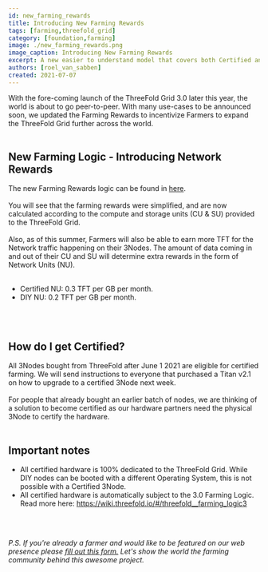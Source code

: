 ```yaml
---
id: new_farming_rewards
title: Introducing New Farming Rewards
tags: [farming,threefold_grid]
category: [foundation,farming]
image: ./new_farming_rewards.png
image_caption: Introducing New Farming Rewards
excerpt: A new easier to understand model that covers both Certified and DIY Farming.
authors: [roel_van_sabben]
created: 2021-07-07
---
```


With the fore-coming launch of the ThreeFold Grid 3.0 later this year, the world is about to go peer-to-peer. With many use-cases to be announced soon, we updated the Farming Rewards to incentivize Farmers to expand the ThreeFold Grid further across the world.
<br/>
<br/>

## New Farming Logic - Introducing Network Rewards

The new Farming Rewards logic can be found in [here](https://threefold.io/info/threefold#/threefold__farming_reward).
<br/>
<br/>
You will see that the farming rewards were simplified, and are now calculated according to the compute and storage units (CU & SU) provided to the ThreeFold Grid. 
<br/>
<br/>
Also, as of this summer, Farmers will also be able to earn more TFT for the Network traffic happening on their 3Nodes. The amount of data coming in and out of their CU and SU will determine extra rewards in the form of Network Units (NU).
<br/>
<br/>
- Certified NU: 0.3 TFT per GB per month.
- DIY NU: 0.2 TFT per GB per month.
<br/>
<br/>

## How do I get Certified?
All 3Nodes bought from ThreeFold after June 1 2021 are eligible for certified farming. 
We will send instructions to everyone that purchased a Titan v2.1 on how to upgrade to a certified 3Node next week. 
<br/>
<br/>
For people that already bought an earlier batch of nodes, we are thinking of a solution to become certified as our hardware partners need the physical 3Node to certify the hardware.
<br/>
<br/>

## Important notes
- All certified hardware is 100% dedicated to the ThreeFold Grid. While DIY nodes can be booted with a different Operating System, this is not possible with a Certified 3Node.
- All certified hardware is automatically subject to the 3.0 Farming Logic. Read more here: https://wiki.threefold.io/#/threefold__farming_logic3

<br/>
<br/>

*P.S. If you're already a farmer and would like to be featured on our web presence please [fill out this form.](https://forms.gle/cW6uFUhkohSw81KT6) Let's show the world the farming community behind this awesome project.*